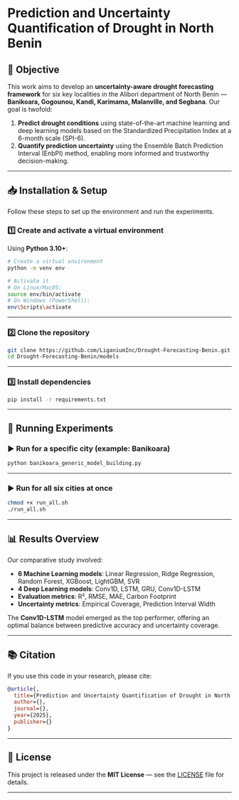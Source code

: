 # Prediction and Uncertainty Quantification of Drought in North Benin

## 📌 Objective

This work aims to develop an **uncertainty-aware drought forecasting framework** for six key localities in the Alibori department of North Benin — **Banikoara, Gogounou, Kandi, Karimama, Malanville, and Segbana**.
Our goal is twofold:

1. **Predict drought conditions** using state-of-the-art machine learning and deep learning models based on the Standardized Precipitation Index at a 6-month scale (SPI-6).
2. **Quantify prediction uncertainty** using the Ensemble Batch Prediction Interval (EnbPI) method, enabling more informed and trustworthy decision-making.

---

## 📥 Installation & Setup

Follow these steps to set up the environment and run the experiments.

### 1️⃣ Create and activate a virtual environment

Using **Python 3.10+**:

```bash
# Create a virtual environment
python -m venv env

# Activate it
# On Linux/MacOS:
source env/bin/activate
# On Windows (PowerShell):
env\Scripts\activate
```

---

### 2️⃣ Clone the repository

```bash
git clone https://github.com/LiganiumInc/Drought-Forecasting-Benin.git
cd Drought-Forecasting-Benin/models
```

---

### 3️⃣ Install dependencies

```bash
pip install -r requirements.txt
```

---

## 🚀 Running Experiments

### ▶ Run for a specific city (example: Banikoara)

```bash
python banikoara_generic_model_building.py
```

---

### ▶ Run for all six cities at once

```bash
chmod +x run_all.sh
./run_all.sh
```

---

## 📊 Results Overview

Our comparative study involved:

* **6 Machine Learning models**: Linear Regression, Ridge Regression, Random Forest, XGBoost, LightGBM, SVR
* **4 Deep Learning models**: Conv1D, LSTM, GRU, Conv1D-LSTM
* **Evaluation metrics**: R², RMSE, MAE, Carbon Footprint
* **Uncertainty metrics**: Empirical Coverage, Prediction Interval Width

The **Conv1D-LSTM** model emerged as the top performer, offering an optimal balance between predictive accuracy and uncertainty coverage.

---

## 📚 Citation

If you use this code in your research, please cite:

```bibtex
@article{,
  title={Prediction and Uncertainty Quantification of Drought in North Benin},
  author={},
  journal={},
  year={2025},
  publisher={}
}
```

---

## 📄 License

This project is released under the **MIT License** — see the [LICENSE](LICENSE) file for details.

---

